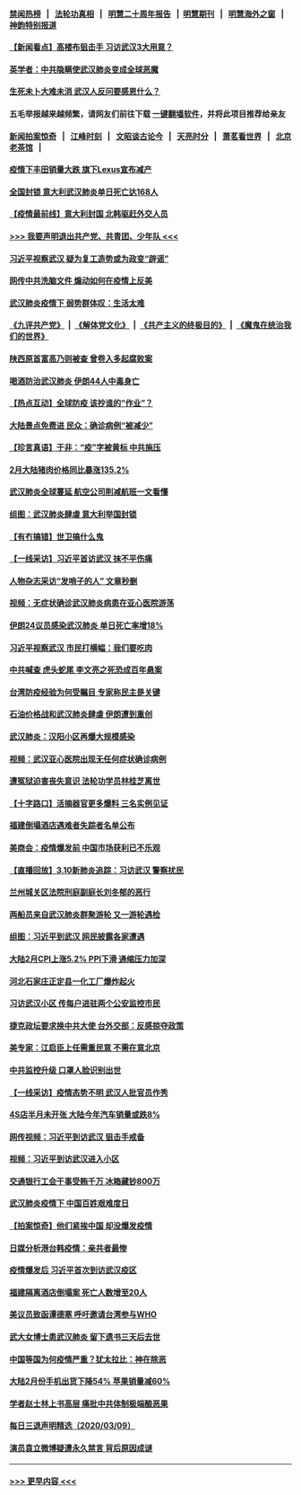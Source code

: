 #### [禁闻热榜](热点新闻.md?=0)  &nbsp;&nbsp;|&nbsp;&nbsp; [法轮功真相](https://github.com/gfw-breaker/truth/blob/master/README.md?=0) &nbsp;&nbsp;|&nbsp;&nbsp; [明慧二十周年报告](https://github.com/gfw-breaker/mh-reports/blob/master/README.md?=0) &nbsp;&nbsp;|&nbsp;&nbsp;[明慧期刊](https://github.com/gfw-breaker/mh-qikan) &nbsp;&nbsp;|&nbsp;&nbsp; [明慧海外之窗](https://github.com/gfw-breaker/mh-news/blob/master/README.md?=0) &nbsp;&nbsp;|&nbsp;&nbsp; [神韵特别报道](https://github.com/gfw-breaker/mh-news/blob/master/shenyun.md?=0)
#### [【新闻看点】高楼布狙击手 习访武汉3大用意？](../pages/nsc413/n11930378.md?t=03111002) 
#### [英学者：中共隐瞒使武汉肺炎变成全球恶魔](../pages/nsc413/n11930463.md?t=03111002) 
#### [生死未卜大难未消 武汉人反问要感恩什么？](../pages/nsc413/n11930315.md?t=03111002) 
#### 五毛举报越来越频繁，请网友们前往下载 [一键翻墙软件](https://github.com/gfw-breaker/ssr-accounts)，并将此项目推荐给亲友
#### [新闻拍案惊奇](https://github.com/gfw-breaker/banned-news/blob/master/pages/link4.md) &nbsp;&nbsp;|&nbsp;&nbsp; [江峰时刻](https://github.com/gfw-breaker/banned-news/blob/master/pages/link4.md) &nbsp;&nbsp;|&nbsp;&nbsp; [文昭谈古论今](https://github.com/gfw-breaker/banned-news/blob/master/pages/link4.md) &nbsp;&nbsp;|&nbsp;&nbsp; [天亮时分](https://github.com/gfw-breaker/banned-news/blob/master/pages/link4.md) &nbsp;&nbsp;|&nbsp;&nbsp; [萧茗看世界](https://github.com/gfw-breaker/banned-news/blob/master/pages/link4.md) &nbsp;&nbsp;|&nbsp;&nbsp; [北京老茶馆](https://github.com/gfw-breaker/banned-news/blob/master/pages/link4.md) &nbsp;&nbsp;|&nbsp;&nbsp; 
#### [疫情下丰田销量大跌 旗下Lexus宣布减产](../pages/nsc413/n11930956.md?t=03111002) 
#### [全国封锁 意大利武汉肺炎单日死亡达168人](../pages/nsc413/n11930927.md?t=03111002) 
#### [【疫情最前线】意大利封国 北韩驱赶外交人员](../pages/nsc413/n11930660.md?t=03111002) 
#### [>>> 我要声明退出共产党、共青团、少年队 <<<](https://github.com/begood0513/goodnews/blob/master/quit/letter.md) 
#### [习近平视察武汉 疑为复工造势或为政变“辟谣”](../pages/nsc413/n11930847.md?t=03111002) 
#### [网传中共洗脑文件 煽动如何在疫情上反美](../pages/nsc413/n11930766.md?t=03111002) 
#### [武汉肺炎疫情下 弱势群体叹：生活太难](../pages/nsc413/n11930727.md?t=03111002) 
#### [《九评共产党》](https://github.com/begood0513/9ping.md/blob/master/README.md) &nbsp;|&nbsp; [《解体党文化》](../../../../jtdwh.md/blob/master/README.md)  &nbsp;|&nbsp; [《共产主义的终极目的》](../../../../gczydzjmd.md/blob/master/README.md) &nbsp;|&nbsp; [《魔鬼在统治我们的世界》](../../../../mgztzwmdsj.md/blob/master/README.md) 
#### [陕西原首富高乃则被查 曾卷入多起腐败案](../pages/nsc413/n11930452.md?t=03111002) 
#### [喝酒防治武汉肺炎 伊朗44人中毒身亡](../pages/nsc413/n11930504.md?t=03111002) 
#### [【热点互动】全球防疫 该抄谁的“作业”？](../pages/nsc413/n11930545.md?t=03111002) 
#### [大陆景点免费进 民众：确诊病例“被减少”](../pages/nsc413/n11930362.md?t=03111002) 
#### [【珍言真语】于非：“疫”字被黄标 中共施压](../pages/nsc413/n11930410.md?t=03111002) 
#### [2月大陆猪肉价格同比暴涨135.2%](../pages/nsc413/n11930349.md?t=03111002) 
#### [武汉肺炎全球蔓延 航空公司削减航班一文看懂](../pages/nsc413/n11927605.md?t=03111002) 
#### [组图：武汉肺炎肆虐 意大利举国封锁](../pages/nsc413/n11930070.md?t=03111002) 
#### [【有冇搞错】世卫搞什么鬼](../pages/nsc413/n11930475.md?t=03111002) 
#### [【一线采访】习近平首访武汉 抹不平伤痛](../pages/nsc413/n11929748.md?t=03111002) 
#### [人物杂志采访“发哨子的人” 文章秒删](../pages/nsc413/n11930385.md?t=03111002) 
#### [视频：无症状确诊武汉肺炎病患在亚心医院游荡](../pages/nsc413/n11929948.md?t=03111002) 
#### [伊朗24议员感染武汉肺炎 单日死亡率增18%](../pages/nsc413/n11930297.md?t=03111002) 
#### [习近平视察武汉 市民打横幅：我们要吃肉](../pages/nsc413/n11930181.md?t=03111002) 
#### [中共喊查 虎头蛇尾 李文亮之死恐成百年悬案](../pages/nsc413/n11930132.md?t=03111002) 
#### [台湾防疫经验为何受瞩目 专家称民主是关键](../pages/nsc413/n11930107.md?t=03111002) 
#### [石油价格战和武汉肺炎肆虐 伊朗遭到重创](../pages/nsc413/n11929929.md?t=03111002) 
#### [武汉肺炎：汉阳小区再爆大规模感染](../pages/nsc413/n11930101.md?t=03111002) 
#### [视频：武汉亚心医院出现无任何症状确诊病例](../pages/nsc413/n11929801.md?t=03111002) 
#### [遭冤狱迫害丧失意识 法轮功学员林桂芝离世](../pages/nsc413/n11929630.md?t=03111002) 
#### [【十字路口】活摘器官更多爆料 三名实例见证](../pages/nsc413/n11928489.md?t=03111002) 
#### [福建倒塌酒店遇难者失踪者名单公布](../pages/nsc413/n11929698.md?t=03111002) 
#### [美商会：疫情爆发前 中国市场获利已不乐观](../pages/nsc413/n11929878.md?t=03111002) 
#### [【直播回放】3.10新肺炎追踪：习访武汉 警察扰民](../pages/nsc413/n11929844.md?t=03111002) 
#### [兰州城关区法院刑庭副庭长刘冬郁的恶行](../pages/nsc413/n11927520.md?t=03111002) 
#### [两船员来自武汉肺炎群聚游轮 又一游轮遇检](../pages/nsc413/n11929594.md?t=03111002) 
#### [组图：习近平到武汉 网民披露各家遭遇](../pages/nsc413/n11929515.md?t=03111002) 
#### [大陆2月CPI上涨5.2% PPI下滑 通缩压力加深](../pages/nsc413/n11929298.md?t=03111002) 
#### [河北石家庄正定县一化工厂爆炸起火](../pages/nsc413/n11929436.md?t=03111002) 
#### [习访武汉小区 传每户进驻两个公安监控市民](../pages/nsc413/n11929256.md?t=03111002) 
#### [捷克政坛要求换中共大使 台外交部：反感掠夺政策](../pages/nsc413/n11929406.md?t=03111002) 
#### [美专家：江启臣上任需重民意 不需在意北京](../pages/nsc413/n11928833.md?t=03111002) 
#### [中共监控升级 口罩人脸识别出世](../pages/nsc413/n11929204.md?t=03111002) 
#### [【一线采访】疫情态势不明 武汉人批官员作秀](../pages/nsc413/n11929203.md?t=03111002) 
#### [4S店半月未开张 大陆今年汽车销量或跌8%](../pages/nsc413/n11928667.md?t=03111002) 
#### [网传视频：习近平到访武汉 狙击手戒备](../pages/nsc413/n11928844.md?t=03111002) 
#### [视频：习近平到访武汉进入小区](../pages/nsc413/n11928831.md?t=03111002) 
#### [交通银行工会干事受贿千万 冰箱藏钞800万](../pages/nsc413/n11928821.md?t=03111002) 
#### [武汉肺炎疫情下 中国百姓艰难度日](../pages/nsc413/n11928582.md?t=03111002) 
#### [【拍案惊奇】他们紧挨中国 却没爆发疫情](../pages/nsc413/n11928576.md?t=03111002) 
#### [日媒分析港台韩疫情：亲共者最惨](../pages/nsc413/n11928776.md?t=03111002) 
#### [疫情爆发后 习近平首次到访武汉疫区](../pages/nsc413/n11928743.md?t=03111002) 
#### [福建隔离酒店倒塌案 死亡人数增至20人](../pages/nsc413/n11928669.md?t=03111002) 
#### [美议员致函谭德塞 呼吁邀请台湾参与WHO](../pages/nsc413/n11928734.md?t=03111002) 
#### [武大女博士患武汉肺炎 留下遗书三天后去世](../pages/nsc413/n11927936.md?t=03111002) 
#### [中国等国为何疫情严重？犹太拉比：神在除恶](../pages/nsc413/n11926997.md?t=03111002) 
#### [大陆2月份手机出货下降54% 苹果销量减60%](../pages/nsc413/n11928405.md?t=03111002) 
#### [学者赵士林上书高层 痛批中共体制极端酿恶果](../pages/nsc413/n11928499.md?t=03111002) 
#### [每日三退声明精选（2020/03/09）](../pages/nsc413/n11928592.md?t=03111002) 
#### [演员袁立微博疑遭永久禁言 背后原因成谜](../pages/nsc413/n11928254.md?t=03111002) 

----
#### [ >>> 更早内容 <<< ](../indexes/nsc413-earlier.md)
